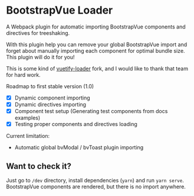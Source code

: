 # BootstrapVue Loader
A Webpack plugin for automatic importing BootstrapVue components and directives for treeshaking.

With this plugin help you can remove your global BootstrapVue import and forget about manually importing each component
for optimal bundle size. This plugin will do it for you!

This is some kind of [vuetify-loader](https://github.com/vuetifyjs/vuetify-loader) fork, and I would like to thank that team for hard work. 

Roadmap to first stable version (1.0)
* [x] Dynamic component importing
* [x] Dynamic directives importing
* [x] Component test setup (Generating test components from docs examples)
* [x] Testing proper components and directives loading

Current limitation: 
* Automatic global bvModal / bvToast plugin importing

## Want to check it?
Just go to `/dev` directory, install dependencies (`yarn`) and run `yarn serve`. 
BootstrapVue components are rendered, but there is no import anywhere.
